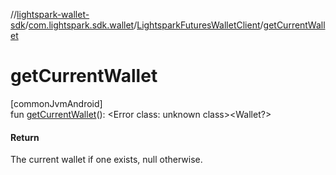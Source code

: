 //[lightspark-wallet-sdk](../../../index.md)/[com.lightspark.sdk.wallet](../index.md)/[LightsparkFuturesWalletClient](index.md)/[getCurrentWallet](get-current-wallet.md)

# getCurrentWallet

[commonJvmAndroid]\
fun [getCurrentWallet](get-current-wallet.md)(): &lt;Error class: unknown class&gt;&lt;Wallet?&gt;

#### Return

The current wallet if one exists, null otherwise.
